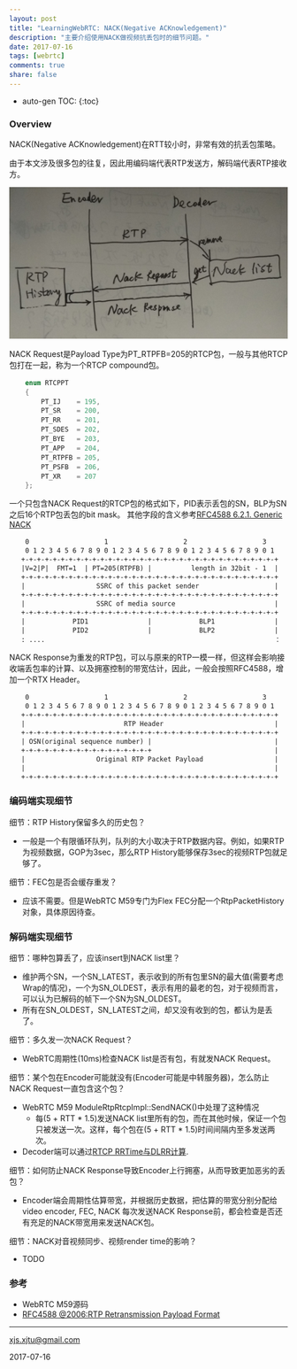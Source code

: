 ```yaml
---
layout: post
title: "LearningWebRTC: NACK(Negative ACKnowledgement)"
description: "主要介绍使用NACK做视频抗丢包时的细节问题。"
date: 2017-07-16
tags: [webrtc]
comments: true
share: false
---
```


* auto-gen TOC:
{:toc}

### Overview

NACK(Negative ACKnowledgement)在RTT较小时，非常有效的抗丢包策略。

由于本文涉及很多包的往复，因此用编码端代表RTP发送方，解码端代表RTP接收方。

![nack_overview](/images/LearningWebRTC/nack_overview.png)

NACK Request是Payload Type为PT_RTPFB=205的RTCP包，一般与其他RTCP包打在一起，称为一个RTCP compound包。

```cpp
    enum RTCPPT
    {
        PT_IJ    = 195,
        PT_SR    = 200,
        PT_RR    = 201,
        PT_SDES  = 202,
        PT_BYE   = 203,
        PT_APP   = 204,
        PT_RTPFB = 205,
        PT_PSFB  = 206,
        PT_XR    = 207
    };
```
一个只包含NACK Request的RTCP包的格式如下，PID表示丢包的SN，BLP为SN之后16个RTP包丢包的bit mask。
其他字段的含义参考[RFC4588 6.2.1.  Generic NACK](https://tools.ietf.org/html/rfc4585#section-6.2.1)

```
    0                   1                   2                   3
    0 1 2 3 4 5 6 7 8 9 0 1 2 3 4 5 6 7 8 9 0 1 2 3 4 5 6 7 8 9 0 1
   +-+-+-+-+-+-+-+-+-+-+-+-+-+-+-+-+-+-+-+-+-+-+-+-+-+-+-+-+-+-+-+-+
   |V=2|P|  FMT=1  | PT=205(RTPFB) |          length in 32bit - 1  |
   +-+-+-+-+-+-+-+-+-+-+-+-+-+-+-+-+-+-+-+-+-+-+-+-+-+-+-+-+-+-+-+-+
   |                  SSRC of this packet sender                   |
   +-+-+-+-+-+-+-+-+-+-+-+-+-+-+-+-+-+-+-+-+-+-+-+-+-+-+-+-+-+-+-+-+
   |                  SSRC of media source                         |
   +-+-+-+-+-+-+-+-+-+-+-+-+-+-+-+-+-+-+-+-+-+-+-+-+-+-+-+-+-+-+-+-+
   |            PID1               |            BLP1               |
   |            PID2               |            BLP2               |
   : ....                                                          ：
```

NACK Response为重发的RTP包，可以与原来的RTP一模一样，但这样会影响接收端丢包率的计算、以及拥塞控制的带宽估计，因此，一般会按照RFC4588，增加一个RTX Header。

```
    0                   1                   2                   3
    0 1 2 3 4 5 6 7 8 9 0 1 2 3 4 5 6 7 8 9 0 1 2 3 4 5 6 7 8 9 0 1
   +-+-+-+-+-+-+-+-+-+-+-+-+-+-+-+-+-+-+-+-+-+-+-+-+-+-+-+-+-+-+-+-+
   |                         RTP Header                            |
   +-+-+-+-+-+-+-+-+-+-+-+-+-+-+-+-+-+-+-+-+-+-+-+-+-+-+-+-+-+-+-+-+
   | OSN(original sequence number) |                               |
   +-+-+-+-+-+-+-+-+-+-+-+-+-+-+-+-+                               |
   |                  Original RTP Packet Payload                  |
   |                                                               |
   +-+-+-+-+-+-+-+-+-+-+-+-+-+-+-+-+-+-+-+-+-+-+-+-+-+-+-+-+-+-+-+-+
```

### 编码端实现细节

细节：RTP History保留多久的历史包？
 * 一般是一个有限循环队列，队列的大小取决于RTP数据内容。例如，如果RTP为视频数据，GOP为3sec，那么RTP History能够保存3sec的视频RTP包就足够了。

细节：FEC包是否会缓存重发？
 * 应该不需要。但是WebRTC M59专门为Flex FEC分配一个RtpPacketHistory对象，具体原因待查。

### 解码端实现细节

细节：哪种包算丢了，应该insert到NACK list里？
 * 维护两个SN，一个SN_LATEST，表示收到的所有包里SN的最大值(需要考虑Wrap的情况)，一个为SN_OLDEST，表示有用的最老的包，对于视频而言，可以认为已解码的帧下一个SN为SN_OLDEST。
 * 所有在SN_OLDEST，SN_LATEST之间，却又没有收到的包，都认为是丢了。

细节：多久发一次NACK Request？
 * WebRTC周期性(10ms)检查NACK list是否有包，有就发NACK Request。

细节：某个包在Encoder可能就没有(Encoder可能是中转服务器)，怎么防止NACK Request一直包含这个包？
 * WebRTC M59 ModuleRtpRtcpImpl::SendNACK()中处理了这种情况
   * 每(5 + RTT * 1.5)发送NACK list里所有的包，而在其他时候，保证一个包只被发送一次。这样，每个包在(5 + RTT * 1.5)时间间隔内至多发送两次。
 * Decoder端可以通过[RTCP RRTime与DLRR计算](https://xjsxjtu.github.io/2017-06-25/LearningWebRTC-RTP-RTCP/#qosrtt).

细节：如何防止NACK Response导致Encoder上行拥塞，从而导致更加恶劣的丢包？
 * Encoder端会周期性估算带宽，并根据历史数据，把估算的带宽分别分配给video encoder, FEC, NACK 每次发送NACK Response前，都会检查是否还有充足的NACK带宽用来发送NACK包。
 
细节：NACK对音视频同步、视频render time的影响？
 * TODO

### 参考
 * WebRTC M59源码
 * [RFC4588 @2006:RTP Retransmission Payload Format](https://tools.ietf.org/html/rfc4588)

----
xjs.xjtu@gmail.com

2017-07-16












